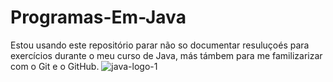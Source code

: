 # Programas-Em-Java

Estou usando este repositório parar não so documentar resuluçoés para exercícios durante o meu curso de Java, más támbem para me familizarizar com o Git e o GitHub. 
![java-logo-1](https://github.com/joaoCesarV/Programas-Em-Java/assets/148928032/b8d200e9-8177-4b1d-834f-1dfd4ee5ce6b)
